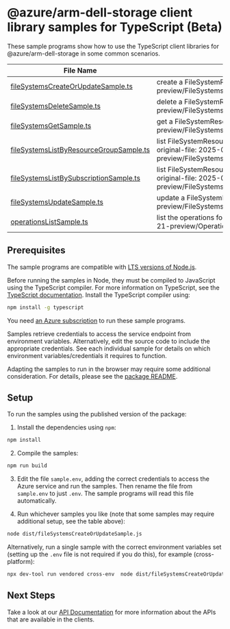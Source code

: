 # @azure/arm-dell-storage client library samples for TypeScript (Beta)

These sample programs show how to use the TypeScript client libraries for @azure/arm-dell-storage in some common scenarios.

| **File Name**                                                                   | **Description**                                                                                                                                |
| ------------------------------------------------------------------------------- | ---------------------------------------------------------------------------------------------------------------------------------------------- |
| [fileSystemsCreateOrUpdateSample.ts][filesystemscreateorupdatesample]           | create a FileSystemResource x-ms-original-file: 2025-03-21-preview/FileSystems_CreateOrUpdate_MaximumSet_Gen.json                              |
| [fileSystemsDeleteSample.ts][filesystemsdeletesample]                           | delete a FileSystemResource x-ms-original-file: 2025-03-21-preview/FileSystems_Delete_MaximumSet_Gen.json                                      |
| [fileSystemsGetSample.ts][filesystemsgetsample]                                 | get a FileSystemResource x-ms-original-file: 2025-03-21-preview/FileSystems_Get_MaximumSet_Gen.json                                            |
| [fileSystemsListByResourceGroupSample.ts][filesystemslistbyresourcegroupsample] | list FileSystemResource resources by resource group x-ms-original-file: 2025-03-21-preview/FileSystems_ListByResourceGroup_MaximumSet_Gen.json |
| [fileSystemsListBySubscriptionSample.ts][filesystemslistbysubscriptionsample]   | list FileSystemResource resources by subscription ID x-ms-original-file: 2025-03-21-preview/FileSystems_ListBySubscription_MaximumSet_Gen.json |
| [fileSystemsUpdateSample.ts][filesystemsupdatesample]                           | update a FileSystemResource x-ms-original-file: 2025-03-21-preview/FileSystems_Update_MaximumSet_Gen.json                                      |
| [operationsListSample.ts][operationslistsample]                                 | list the operations for the provider x-ms-original-file: 2025-03-21-preview/Operations_List_MaximumSet_Gen.json                                |

## Prerequisites

The sample programs are compatible with [LTS versions of Node.js](https://github.com/nodejs/release#release-schedule).

Before running the samples in Node, they must be compiled to JavaScript using the TypeScript compiler. For more information on TypeScript, see the [TypeScript documentation][typescript]. Install the TypeScript compiler using:

```bash
npm install -g typescript
```

You need [an Azure subscription][freesub] to run these sample programs.

Samples retrieve credentials to access the service endpoint from environment variables. Alternatively, edit the source code to include the appropriate credentials. See each individual sample for details on which environment variables/credentials it requires to function.

Adapting the samples to run in the browser may require some additional consideration. For details, please see the [package README][package].

## Setup

To run the samples using the published version of the package:

1. Install the dependencies using `npm`:

```bash
npm install
```

2. Compile the samples:

```bash
npm run build
```

3. Edit the file `sample.env`, adding the correct credentials to access the Azure service and run the samples. Then rename the file from `sample.env` to just `.env`. The sample programs will read this file automatically.

4. Run whichever samples you like (note that some samples may require additional setup, see the table above):

```bash
node dist/fileSystemsCreateOrUpdateSample.js
```

Alternatively, run a single sample with the correct environment variables set (setting up the `.env` file is not required if you do this), for example (cross-platform):

```bash
npx dev-tool run vendored cross-env  node dist/fileSystemsCreateOrUpdateSample.js
```

## Next Steps

Take a look at our [API Documentation][apiref] for more information about the APIs that are available in the clients.

[filesystemscreateorupdatesample]: https://github.com/Azure/azure-sdk-for-js/blob/main/sdk/dell/arm-dell-storage/samples/v1-beta/typescript/src/fileSystemsCreateOrUpdateSample.ts
[filesystemsdeletesample]: https://github.com/Azure/azure-sdk-for-js/blob/main/sdk/dell/arm-dell-storage/samples/v1-beta/typescript/src/fileSystemsDeleteSample.ts
[filesystemsgetsample]: https://github.com/Azure/azure-sdk-for-js/blob/main/sdk/dell/arm-dell-storage/samples/v1-beta/typescript/src/fileSystemsGetSample.ts
[filesystemslistbyresourcegroupsample]: https://github.com/Azure/azure-sdk-for-js/blob/main/sdk/dell/arm-dell-storage/samples/v1-beta/typescript/src/fileSystemsListByResourceGroupSample.ts
[filesystemslistbysubscriptionsample]: https://github.com/Azure/azure-sdk-for-js/blob/main/sdk/dell/arm-dell-storage/samples/v1-beta/typescript/src/fileSystemsListBySubscriptionSample.ts
[filesystemsupdatesample]: https://github.com/Azure/azure-sdk-for-js/blob/main/sdk/dell/arm-dell-storage/samples/v1-beta/typescript/src/fileSystemsUpdateSample.ts
[operationslistsample]: https://github.com/Azure/azure-sdk-for-js/blob/main/sdk/dell/arm-dell-storage/samples/v1-beta/typescript/src/operationsListSample.ts
[apiref]: https://learn.microsoft.com/javascript/api/@azure/arm-dell-storage?view=azure-node-preview
[freesub]: https://azure.microsoft.com/free/
[package]: https://github.com/Azure/azure-sdk-for-js/tree/main/sdk/dell/arm-dell-storage/README.md
[typescript]: https://www.typescriptlang.org/docs/home.html
